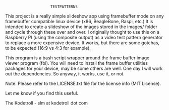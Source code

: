                         TESTPATTERNS

This project is a really simple slideshow app using framebuffer mode on 
any framebuffer compatible linux device (x86, BeagleBone, Raspi, etc.)
It is intended to create a slideshow of the images stored in the images/
folder and cycle through these over and over. I originally thought to use
this on a Raspberry PI (using the composite output) as a video test pattern 
generator to replace a more expensive device. It works, but there are some
gotchas, to be expected (16:9 vs 4:3 for example). 

This program is a bash script wrapper around the frame buffer image viewer
program (fbi). You will need to install the frame buffer utilities packages
for your device, may be some others are well. One day I will work out the 
dependencies. So anyway, it works, use it, or not.

Note: Please refer to the LICENSE.txt file for the license info (MIT License).

Let me know if you find this useful. 

The Kodetroll - slm at kodetroll dot com




